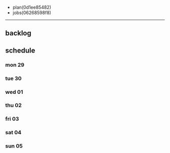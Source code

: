 
- plan(0d1ee85482)
- jobs(06268598f8)
---

## backlog
## schedule
### mon 29
### tue 30
### wed 01
### thu 02
### fri 03
### sat 04
### sun 05
